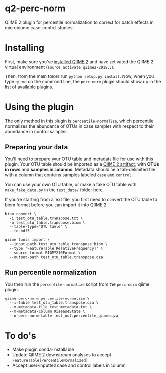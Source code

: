 # q2-perc-norm

QIIME 2 plugin for percentile normalization to correct for batch effects in microbiome case-control studies

# Installing

First, make sure you've [installed QIIME 2](https://docs.qiime2.org/2018.2/install/) and have activated the QIIME 2 virtual environment (`source activate qiime2-2018.2`).

Then, from the main folder run `python setup.py install`. Now, when you type `qiime` on the command line, the `perc-norm` plugin should show up in the list of available plugins.

# Using the plugin

The only method in this plugin is `percentile-normalize`, which percentile normalizes the abundance of OTUs in case samples with respect to their abundance in control samples.

## Preparing your data

You'll need to prepare your OTU table and metadata file for use with this plugin.
Your OTU table should be imported as a [QIIME 2 artifact](https://docs.qiime2.org/2018.2/concepts/#data-files-qiime-2-artifacts), with **OTUs in rows** and **samples in columns**.
Metadata should be a tab-delimited file with a column that contains samples labeled `case` and `control`.

You can use your own OTU table, or make a fake OTU table with `make_fake_data.py` in the `test_data/` folder here.

If you're starting from a text file, you first need to convert the OTU table to biom format before you can import it into QIIME 2.

```
biom convert \
  -i test_otu_table.transpose.txt \
  -o test_otu_table.transpose.biom \
  --table-type="OTU table" \
  --to-hdf5

qiime tools import \
  --input-path test_otu_table.transpose.biom \
  --type 'FeatureTable[RelativeFrequency]' \
  --source-format BIOMV210Format \
  --output-path test_otu_table.transpose.qza
```

## Run percentile normalization

You then run the `percentile-normalize` script from the `perc-norm` qiime plugin.

```
qiime perc-norm percentile-normalize \
  --i-table test_otu_table.transpose.qza \
  --m-metadata-file test_metadata.txt \
  --m-metadata-column DiseaseState \
  --o-perc-norm-table test_out.percentile_qiime.qza
```

# To do's

* Make plugin conda-installable    
* Update QIIME 2 downstream analyses to accept `FeatureTable[PercentileNormalized]`     
* Accept user-inputted case and control labels in column
